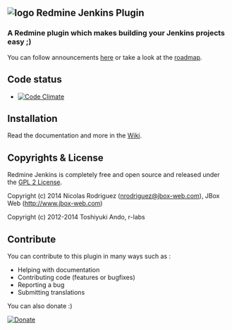 ## ![logo](https://raw.github.com/jbox-web/redmine_jenkins/gh-pages/images/jenkins_logo.png) Redmine Jenkins Plugin

### A Redmine plugin which makes building your Jenkins projects easy ;)

You can follow announcements [here](https://github.com/jbox-web/redmine_jenkins/wiki/Announcements) or take a look at the [roadmap](https://github.com/jbox-web/redmine_jenkins/wiki/Roadmap).

## Code status

* [![Code Climate](https://codeclimate.com/github/jbox-web/redmine_jenkins.png)](https://codeclimate.com/github/jbox-web/redmine_jenkins)

## Installation

Read the documentation and more in the [Wiki](https://github.com/jbox-web/redmine_jenkins/wiki).

## Copyrights & License
Redmine Jenkins is completely free and open source and released under the [GPL 2 License](https://github.com/jbox-web/redmine_jenkins/blob/devel/LICENSE).

Copyright (c) 2014 Nicolas Rodriguez (nrodriguez@jbox-web.com), JBox Web (http://www.jbox-web.com)

Copyright (c) 2012-2014 Toshiyuki Ando, r-labs

## Contribute

You can contribute to this plugin in many ways such as :
* Helping with documentation
* Contributing code (features or bugfixes)
* Reporting a bug
* Submitting translations

You can also donate :)

[![Donate](https://www.paypalobjects.com/en_US/i/btn/btn_donate_LG.gif)](https://www.paypal.com/cgi-bin/webscr?cmd=_s-xclick&hosted_button_id=FBT7E7DAVVEEU)
